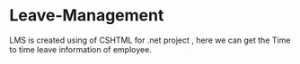 # Leave-Management
LMS is created using of CSHTML  for .net project , here we can get the Time to time leave information of employee.
